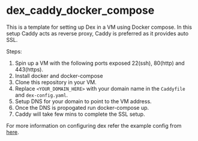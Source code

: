 # dex_caddy_docker_compose
This is a template for setting up Dex in a VM using Docker compose. In this setup Caddy acts as reverse proxy, Caddy is preferred as it provides auto SSL.


Steps:
1. Spin up a VM with the following ports exposed 22(ssh), 80(http) and 443(https).
2. Install docker and docker-compose
3. Clone this repository in your VM.
4. Replace `<YOUR_DOMAIN_HERE>` with your domain name in the `Caddyfile` and `dex-config.yaml`.
5. Setup DNS for your domain to point to the VM address.
6. Once the DNS is propogated run docker-compose up.
7. Caddy will take few mins to complete the SSL setup.


For more information on configuring dex refer the example config from [here](https://github.com/dexidp/dex/blob/master/examples/config-dev.yaml).
